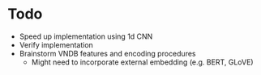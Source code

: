 # Todo

- Speed up implementation using 1d CNN
- Verify implementation
- Brainstorm VNDB features and encoding procedures
    - Might need to incorporate external embedding (e.g. BERT, GLoVE)